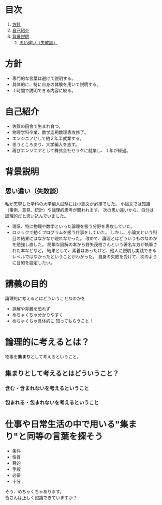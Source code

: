 # 目次
1. [方針](#方針)
1. [自己紹介](#自己紹介)
1. [背景説明](#背景説明)
    1. [思い違い（失敗談）](##思い違い（失敗談）)
# 方針
* 専門的な言葉は避けて説明する。
* 具体的に、特に自身の体験を用いて説明する。
* １時間で説明できる内容に絞る。
# 自己紹介
* 佐賀の田舎で生まれ育つ。
* 物理学科卒業、数学応用数理専攻修了。
* エンジニアとして約２年半就業する。
* 思うところあり、大学編入を志す。
* 再びエンジニアとして株式会社セラクに就業し、１年が経過。
# 背景説明
## 思い違い（失敗談）
私が志望した学科の大学編入試験には小論文が必須でした。
小論文では知識（事例、意見、統計）や論理的思考が問われます。
次の思い違いから、自分は論理的だと思い込んでいました。
* 理系、特に物理や数学といった論理を扱う分野を専攻していた。
* ロジックで動くプログラムを扱う仕事をしていた。
しかし、小論文という科目の結果にはなかなか現れなかった。
改めて、論理とはどういうものなのかを勉強し直した。
簡単な図解の本から野矢茂樹さんという著名な方が執筆された本などなど。
結果として、素養はあったけど、他人に説明し実践できるレベルではなかったということがわかった。
自身の失敗を受けて、次のように目的を設定したい。
# 講義の目的
論理的に考えるとはどういうことなのかを
* 誤解や非難を恐れず
* めちゃくちゃ分かりやすく
* めちゃくちゃ具体的に
知ってもらうこと！
# 論理的に考えるとは？
物事を**集まり**として考えるということ。
## 集まりとして考えるとはどういうこと？
### 含む・含まれないを考えるということ
### 包まれる・包まれないを考えるということ
# 仕事や日常生活の中で用いる"集まり"と同等の言葉を探そう
* 条件
* 性質
* 目的
* 手段
* 必要
* 十分

そう、めちゃくちゃあります。  
皆さんは正しく認識できていますか？
